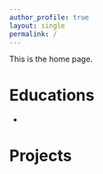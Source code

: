 ```yaml
---
author_profile: true
layout: single
permalink: /
---
```


This is the home page.

# Educations
*

# Projects